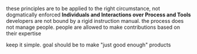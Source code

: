 these principles are to be applied to the right circumstance, not dogmatically enforced
**Individuals and Interactions over Process and Tools**
developers are not bound by a rigid instruction manual. the process does not manage people.
people are allowed to make contributions based on their expertise

keep it simple. goal should be to make "just good enough" products